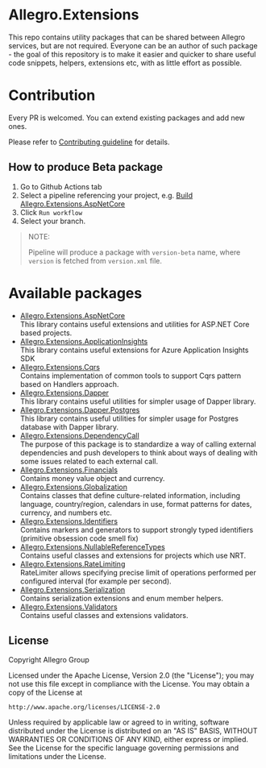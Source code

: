 # Allegro.Extensions

This repo contains utility packages that can be shared between Allegro services, but are not required. Everyone can be an author of such package - the goal of this repository is to make it easier and quicker to share useful code snippets, helpers, extensions etc, with as little effort as possible.  

# Contribution

Every PR is welcomed. You can extend existing packages and add new ones.

Please refer to [Contributing guideline](CONTRIBUTING.md) for details. 

## How to produce Beta package

1. Go to Github Actions tab
2. Select a pipeline referencing your project, e.g. [Build Allegro.Extensions.AspNetCore](https://github.com/allegro/dotnet-utils/actions/workflows/Allegro.Extensions.AspNetCore.ci.yml)
3. Click `Run workflow`
4. Select your branch.

> NOTE:
>
> Pipeline will produce a package with `version-beta` name, where `version` is fetched from `version.xml` file.

# Available packages

- [Allegro.Extensions.AspNetCore](src/Allegro.Extensions.AspNetCore)  
  This library contains useful extensions and utilities for ASP.NET Core based projects.
- [Allegro.Extensions.ApplicationInsights](src/Allegro.Extensions.ApplicationInsights)  
  This library contains useful extensions for Azure Application Insights SDK
- [Allegro.Extensions.Cqrs](src/Allegro.Extensions.Cqrs)  
  Contains implementation of common tools to support Cqrs pattern based on Handlers approach.
- [Allegro.Extensions.Dapper](src/Allegro.Extensions.Dapper)  
  This library contains useful utilities for simpler usage of Dapper library.
- [Allegro.Extensions.Dapper.Postgres](src/Allegro.Extensions.Dapper)  
  This library contains useful utilities for simpler usage for Postgres database with Dapper library.
- [Allegro.Extensions.DependencyCall](src/Allegro.Extensions.DependencyCall)  
  The purpose of this package is to standardize a way of calling external dependencies and push developers to think about ways of dealing with some issues related to each external call.
- [Allegro.Extensions.Financials](src/Allegro.Extensions.Financials)  
  Contains money value object and currency.
- [Allegro.Extensions.Globalization](src/Allegro.Extensions.Globalization)  
  Contains classes that define culture-related information, including language, country/region, calendars in use, format patterns for dates, currency, and numbers etc.
- [Allegro.Extensions.Identifiers](src/Allegro.Extensions.Identifiers)  
  Contains markers and generators to support strongly typed identifiers (primitive obsession code smell fix)
- [Allegro.Extensions.NullableReferenceTypes](src/Allegro.Extensions.NullableReferenceTypes)  
  Contains useful classes and extensions for projects which use NRT.
- [Allegro.Extensions.RateLimiting](src/Allegro.Extensions.RateLimiting)  
  RateLimiter allows specifying precise limit of operations performed per configured interval (for example per second).
- [Allegro.Extensions.Serialization](src/Allegro.Extensions.Serialization)  
  Contains serialization extensions and enum member helpers.
- [Allegro.Extensions.Validators](src/Allegro.Extensions.Validators)  
  Contains useful classes and extensions validators.


## License

Copyright Allegro Group

Licensed under the Apache License, Version 2.0 (the "License");
you may not use this file except in compliance with the License.
You may obtain a copy of the License at

    http://www.apache.org/licenses/LICENSE-2.0

Unless required by applicable law or agreed to in writing, software
distributed under the License is distributed on an "AS IS" BASIS,
WITHOUT WARRANTIES OR CONDITIONS OF ANY KIND, either express or implied.
See the License for the specific language governing permissions and
limitations under the License.